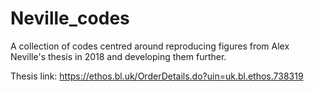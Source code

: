 # Neville_codes
A collection of codes centred around reproducing figures from Alex Neville's thesis in 2018 and developing them further. 

Thesis link: https://ethos.bl.uk/OrderDetails.do?uin=uk.bl.ethos.738319
